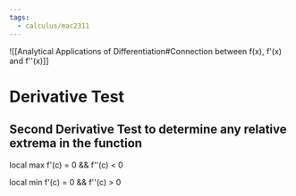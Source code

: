 ```yaml
---
tags:
  - calculus/mac2311
---
```



![[Analytical Applications of Differentiation#Connection between f(x), f'(x) and f''(x)]]


# Derivative Test

## Second Derivative Test to determine any relative extrema in the function

local max
f'(c) = 0 && f''(c) < 0  

local min
f'(c) = 0 && f''(c) > 0
